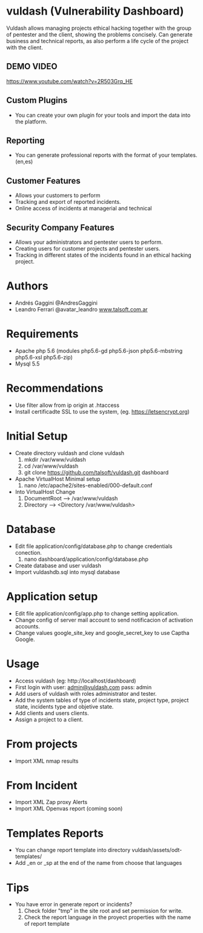 # vuldash (Vulnerability Dashboard)

Vuldash allows managing projects ethical hacking together with the group of pentester and the client, showing the problems concisely. Can generate business and technical reports, as also perform a life cycle of the project with the client.

## DEMO VIDEO
https://www.youtube.com/watch?v=2R503Grq_HE

## Custom Plugins
- You can create your own plugin for your tools and import the data into the platform.

## Reporting
- You can generate professional reports with the format of your templates. (en,es)

## Customer Features

- Allows your customers to perform
- Tracking and export of reported incidents.
- Online access of incidents at managerial and technical 

## Security Company Features

- Allows your administrators and pentester users to perform.
- Creating users for customer projects and pentester users.
- Tracking in different states of the incidents found in an ethical hacking project.

# Authors

- Andrés Gaggini @AndresGaggini
- Leandro Ferrari @avatar_leandro www.talsoft.com.ar

# Requirements

- Apache php 5.6 (modules php5.6-gd php5.6-json php5.6-mbstring php5.6-xsl php5.6-zip) 
- Mysql 5.5 

# Recommendations

- Use filter allow from ip origin at .htaccess
- Install certificadte SSL to use the system, (eg. https://letsencrypt.org)


# Initial Setup

- Create directory vuldash and clone vuldash
  1. mkdir /var/www/vuldash
  2. cd /var/www/vuldash
  3. git clone https://github.com/talsoft/vuldash.git dashboard
- Apache VirtualHost Minimal setup
  1. nano /etc/apache2/sites-enabled/000-default.conf
- Into VirtualHost Change
  1. DocumentRoot --> /var/www/vuldash
  2. Directory  -->  <Directory /var/www/vuldash>

# Database

- Edit file application/config/database.php to change credentials conection.
  1. nano dashboard/application/config/database.php
- Create database and user vuldash
- Import vuldashdb.sql into mysql database

# Application setup

- Edit file application/config/app.php to change setting application.
- Change config of server mail account to send notificacion of activation accounts.
- Change values google_site_key and google_secret_key to use Captha Google.


# Usage

- Access vuldash (eg: http://localhost/dashboard)
- First login with user: admin@vuldash.com pass: admin
- Add users of vuldash with roles administrator and tester. 
- Add the system tables of type of incidents state, project type, project state, incidents type and objetive state.
- Add clients and users clients.
- Assign a project to a client.

# From projects

- Import XML nmap results 

# From Incident

- Import XML Zap proxy Alerts
- Import XML Openvas report (coming soon)

# Templates Reports

- You can change report template into directory vuldash/assets/odt-templates/
- Add _en or _sp at the end of the name from choose that languages 

# Tips

- You have error in generate report or incidents?
  1. Check folder "tmp" in the site root and set permission for write.
  2. Check the report language in the proyect properties with the name of report template


